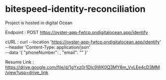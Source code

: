 # bitespeed-identity-reconciliation

Project is hosted in digital Ocean

Endpoint : POST https://oyster-app-fwtcp.ondigitalocean.app/identify

cURL : 
curl --location 'https://oyster-app-fwtcp.ondigitalocean.app/identify' \
--header 'Content-Type: application/json' \
--data '{
  "phoneNumber": ,
  "email": ""
}'

Resume Link : https://drive.google.com/file/d/1gYxz0r1DIc9WK0Q3MY6m_VvLEe4cD3MM/view?usp=drive_link
